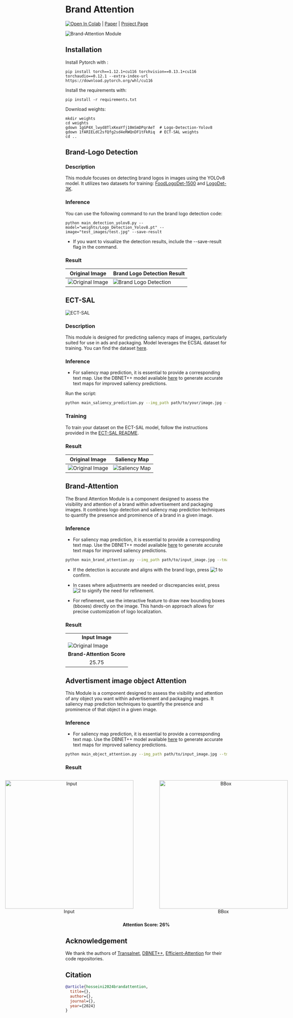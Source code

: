 # Brand Attention
[![Open In Colab](https://colab.research.google.com/assets/colab-badge.svg)](https://colab.research.google.com/drive/1jE0mY81mF8lO2Yh8bRo0p_J0HTeHcv6J?authuser=2#scrollTo=mcUVVkhUSXsj) | [Paper](link_to_paper) | [Project Page](https://arhosseini77.github.io)


![Brand-Attention Module](documentation/Brand_Attention.png)
## Installation

Install Pytorch with :
````
pip install torch==1.12.1+cu116 torchvision==0.13.1+cu116 torchaudio==0.12.1 --extra-index-url https://download.pytorch.org/whl/cu116
````
Install the requirements with:
```shell
pip install -r requirements.txt
```

Download weights:
````
mkdir weights
cd weights
gdown 1gGP4X_lwyd8TlxKeaYfj10mSmDPqrAeT  # Logo-Detection-Yolov8
gdown 1fARIELdC2sfQfg2sd4eRWQnDF1tFkRiq  # ECT-SAL weights
cd ..
````

## Brand-Logo Detection

### Description

This module focuses on detecting brand logos in images using the YOLOv8 model. 
It utilizes two datasets for training: [FoodLogoDet-1500](https://github.com/hq03/FoodLogoDet-1500-Dataset) and [LogoDet-3K](https://github.com/Wangjing1551/LogoDet-3K-Dataset).

### Inference

You can use the following command to run the brand logo detection code:

```shell
python main_detection_yolov8.py --model="weights/Logo_Detection_Yolov8.pt" --image="test_images/test.jpg" --save-result
```
* If you want to visualize the detection results, include the --save-result flag in the command.

### Result

|             Original Image                | Brand Logo Detection Result                          |
| ------------------------------------------------------ |-----------------------------------------|
|  ![Original Image](test_images/test.jpg) |![Brand Logo Detection](results/test_detected_logo.png)|


## ECT-SAL
![ECT-SAL](documentation/ECT_SAL_Schematic.png)
### Description
This module is designed for predicting saliency maps of images, particularly suited for use in ads and packaging. Model leverages the ECSAL dataset for training. You can find the dataset [here](https://github.com/leafy-lee/E-commercial-dataset).

### Inference
* For saliency map prediction, it is essential to provide a corresponding text map. Use the DBNET++ model available [here](text_detector_module/README.md) to generate accurate text maps for improved saliency predictions.

Run the script:
```bash
python main_saliency_prediction.py --img_path path/to/your/image.jpg --weight_path "weights/ECT_SAL.pth" --tmap path/to/test_text_map_image.jpg --output_path path/to/output/directory
```

### Training

To train your dataset on the ECT-SAL model, follow the instructions provided in the [ECT-SAL README](saliency_prediction/README.md).

### Result

|             Original Image                | Saliency Map                                  |
| ------------------------------------------------------ |-----------------------------------------------|
|  ![Original Image](test_images/test.jpg) | ![Saliency Map](results/test_saliencymap.png) |



## Brand-Attention
The Brand Attention Module is a component designed to assess the visibility and attention of a brand within advertisement and packaging images. It combines logo detection and saliency map prediction techniques to quantify the presence and prominence of a brand in a given image.

### Inference

* For saliency map prediction, it is essential to provide a corresponding text map. Use the DBNET++ model available [here](text_detector_module/README.md) to generate accurate text maps for improved saliency predictions.

```bash
python main_brand_attention.py --img_path path/to/input_image.jpg --tmap path/to/text_map.jpg
```
 * If the detection is accurate and aligns with the brand logo, press ![1](https://via.placeholder.com/15/008000/000000?text=1) to confirm.

 * In cases where adjustments are needed or discrepancies exist, press ![2](https://via.placeholder.com/15/FF0000/000000?text=2) to signify the need for refinement.

 * For refinement, use the interactive feature to draw new bounding boxes (bboxes) directly on the image. This hands-on approach allows for precise customization of logo localization.

### Result 

<table>
  <tr>
    <td style="text-align:center; font-weight:bold;">Input Image</td>
  </tr>
  <tr>
    <td><img src="test_images/test.jpg" alt="Original Image"></td>
  </tr>
  <tr>
    <td style="text-align:center; font-weight:bold;">Brand-Attention Score</td>
  </tr>
  <tr>
    <td style="text-align:center;">25.75</td>
  </tr>
</table>



## Advertisment image object Attention
This Module is a component designed to assess the visibility and attention of any object you want within advertisement and packaging images. It saliency map prediction techniques to quantify the presence and prominence of that object in a given image.
### Inference

* For saliency map prediction, it is essential to provide a corresponding text map. Use the DBNET++ model available [here](text_detector_module/README.md) to generate accurate text maps for improved saliency predictions.

```bash
python main_object_attention.py --img_path path/to/input_image.jpg --tmap path/to/text_map.jpg
```

### Result 

<div style="text-align:center;">
    <div style="display:flex; justify-content:center; align-items:center;">
        <div style="margin-right:0.5px;">
            <figure>
                <img src="test_images/test_obj.jpg" alt="Input" style="width:400px; height:auto;">
                <figcaption>Input</figcaption>
            </figure>
        </div>
        <div style="margin-left:0.5px;">
            <figure>
                <img src="test_images/test_obj_tmap.jpg" alt="BBox" style="width:400px; height:auto;">
                <figcaption>BBox</figcaption>
            </figure>
        </div>
    </div>
    <div style="text-align:center; font-weight:bold; margin-top:10px;">
        Attention Score: 26%
    </div>
</div>

## Acknowledgement
We thank the authors of [Transalnet](https://github.com/LJOVO/TranSalNet), [DBNET++](https://github.com/xuannianz/DifferentiableBinarization), [Efficient-Attention](https://github.com/cmsflash/efficient-attention) for their code repositories.


## Citation
```bibtex
@article{hosseini2024brandattention,
  title={},
  author={},
  journal={},
  year={2024}
}
```
